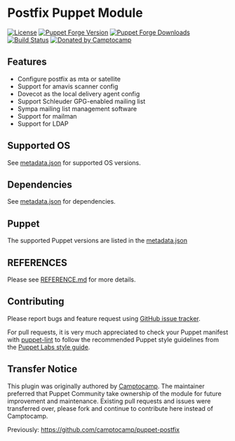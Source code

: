 # Postfix Puppet Module

[![License](https://img.shields.io/github/license/voxpupuli/puppet-postfix.svg)](https://github.com/voxpupuli/puppet-postfix/blob/master/LICENSE)
[![Puppet Forge Version](http://img.shields.io/puppetforge/v/puppet/postfix.svg)](https://forge.puppetlabs.com/puppet/postfix)
[![Puppet Forge Downloads](http://img.shields.io/puppetforge/dt/puppet/postfix.svg)](https://forge.puppetlabs.com/puppet/postfix)
[![Build Status](https://github.com/voxpupuli/puppet-postfix/workflows/CI/badge.svg)](https://github.com/voxpupuli/puppet-postfix/actions?query=workflow%3ACI)
[![Donated by Camptocamp](https://img.shields.io/badge/donated%20by-camptocamp-fb7047.svg)](#transfer-notice)

## Features

* Configure postfix as mta or satellite
* Support for amavis scanner config
* Dovecot as the local delivery agent config
* Support Schleuder GPG-enabled mailing list
* Sympa mailing list management software
* Support for mailman
* Support for LDAP

## Supported OS

See [metadata.json](metadata.json) for supported OS versions.

## Dependencies

See [metadata.json](metadata.json) for dependencies.

## Puppet

The supported Puppet versions are listed in the [metadata.json](metadata.json)

## REFERENCES

Please see [REFERENCE.md](https://github.com/voxpupuli/puppet-postfix/blob/master/REFERENCE.md) for more details.

## Contributing

Please report bugs and feature request using [GitHub issue
tracker](https://github.com/voxpupuli/puppet-postfix/issues).

For pull requests, it is very much appreciated to check your Puppet manifest
with [puppet-lint](https://github.com/puppetlabs/puppet-lint/) to follow the recommended Puppet style guidelines from the
[Puppet Labs style guide](https://www.puppet.com/docs/puppet/latest/style_guide.html).


## Transfer Notice

This plugin was originally authored by [Camptocamp](http://www.camptocamp.com).
The maintainer preferred that Puppet Community take ownership of the module for future improvement and maintenance.
Existing pull requests and issues were transferred over, please fork and continue to contribute here instead of Camptocamp.

Previously: https://github.com/camptocamp/puppet-postfix
